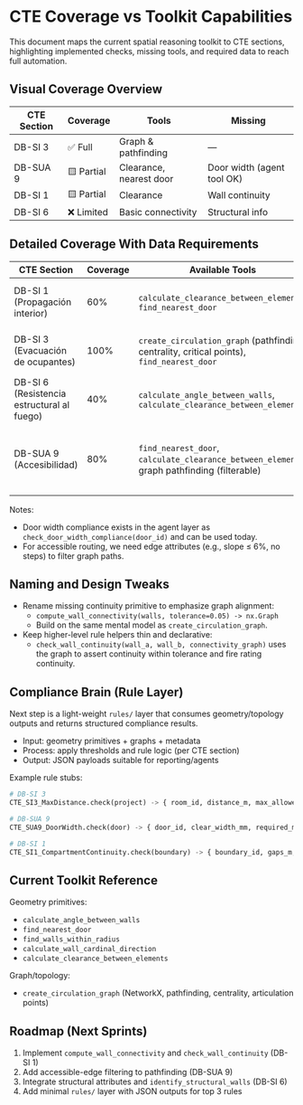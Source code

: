 # CTE Coverage vs Toolkit Capabilities

This document maps the current spatial reasoning toolkit to CTE sections, highlighting implemented checks, missing tools, and required data to reach full automation.

## Visual Coverage Overview

| CTE Section | Coverage   | Tools                         | Missing                   |
| ----------- | ---------- | ----------------------------- | ------------------------- |
| DB-SI 3     | ✅ Full     | Graph & pathfinding           | —                         |
| DB-SUA 9    | 🟨 Partial | Clearance, nearest door       | Door width (agent tool OK) |
| DB-SI 1     | 🟨 Partial | Clearance                      | Wall continuity           |
| DB-SI 6     | ❌ Limited  | Basic connectivity             | Structural info           |

## Detailed Coverage With Data Requirements

| CTE Section | Coverage | Available Tools | Missing Tools | Data Needed |
| ----------- | -------- | --------------- | ------------- | ----------- |
| DB-SI 1 (Propagación interior) | 60% | `calculate_clearance_between_elements`, `find_nearest_door` | `compute_wall_connectivity`, `check_wall_continuity` | Wall start/end, thickness, fire rating (EI), layer/material |
| DB-SI 3 (Evacuación de ocupantes) | 100% | `create_circulation_graph` (pathfinding, centrality, critical points), `find_nearest_door` | — | Exit flags on doors; optional door types and travel weights |
| DB-SI 6 (Resistencia estructural al fuego) | 40% | `calculate_angle_between_walls`, `calculate_clearance_between_elements` | `identify_structural_walls` | Load-bearing flag, wall material, thickness/height |
| DB-SUA 9 (Accesibilidad) | 80% | `find_nearest_door`, `calculate_clearance_between_elements`, graph pathfinding (filterable) | Accessible-path filters; door width in primitives (agent tool exists) | Door clear width, slope/step constraints for accessible edges |

Notes:
- Door width compliance exists in the agent layer as `check_door_width_compliance(door_id)` and can be used today.
- For accessible routing, we need edge attributes (e.g., slope ≤ 6%, no steps) to filter graph paths.

## Naming and Design Tweaks

- Rename missing continuity primitive to emphasize graph alignment:
  - `compute_wall_connectivity(walls, tolerance=0.05) -> nx.Graph`
  - Build on the same mental model as `create_circulation_graph`.
- Keep higher-level rule helpers thin and declarative:
  - `check_wall_continuity(wall_a, wall_b, connectivity_graph)` uses the graph to assert continuity within tolerance and fire rating continuity.

## Compliance Brain (Rule Layer)

Next step is a light-weight `rules/` layer that consumes geometry/topology outputs and returns structured compliance results.

- Input: geometry primitives + graphs + metadata
- Process: apply thresholds and rule logic (per CTE section)
- Output: JSON payloads suitable for reporting/agents

Example rule stubs:

```python
# DB-SI 3
CTE_SI3_MaxDistance.check(project) -> { room_id, distance_m, max_allowed_m, path, compliant }

# DB-SUA 9
CTE_SUA9_DoorWidth.check(door) -> { door_id, clear_width_mm, required_mm, compliant }

# DB-SI 1
CTE_SI1_CompartmentContinuity.check(boundary) -> { boundary_id, gaps_m, rating_ok, compliant }
```

## Current Toolkit Reference

Geometry primitives:
- `calculate_angle_between_walls`
- `find_nearest_door`
- `find_walls_within_radius`
- `calculate_wall_cardinal_direction`
- `calculate_clearance_between_elements`

Graph/topology:
- `create_circulation_graph` (NetworkX, pathfinding, centrality, articulation points)

## Roadmap (Next Sprints)

1) Implement `compute_wall_connectivity` and `check_wall_continuity` (DB-SI 1)
2) Add accessible-edge filtering to pathfinding (DB-SUA 9)
3) Integrate structural attributes and `identify_structural_walls` (DB-SI 6)
4) Add minimal `rules/` layer with JSON outputs for top 3 rules
